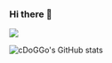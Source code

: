 ### Hi there 👋
<img src="https://img.shields.io/badge/javascript-#F7DF1E?style=flat-square&logo=JavaScript&logoColor=black"/>

![cDoGGo's GitHub stats](https://github-readme-stats.vercel.app/api?username=kcdoggo&show_icons=true&theme=radical)

<!--
**kcdoggo/kcdoggo** is a ✨ _special_ ✨ repository because its `README.md` (this file) appears on your GitHub profile.

Here are some ideas to get you started:

- 🔭 I’m currently working on ...
- 🌱 I’m currently learning ...
- 👯 I’m looking to collaborate on ...
- 🤔 I’m looking for help with ...
- 💬 Ask me about ...
- 📫 How to reach me: ...
- 😄 Pronouns: ...
- ⚡ Fun fact: ...
-->
